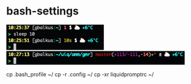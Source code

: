 # bash-settings
![Example](example1.png)
![Example](example2.png)

cp .bash_profile ~/
cp -r .config ~/
cp -xr liquidpromptrc ~/
